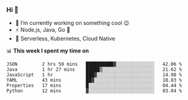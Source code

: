 ### Hi 👋

<!--
**nodejh/nodejh** is a ✨ _special_ ✨ repository because its `README.md` (this file) appears on your GitHub profile.

Here are some ideas to get you started:

- 🔭 I’m currently working on ...
- 🌱 I’m currently learning ...
- 👯 I’m looking to collaborate on ...
- 🤔 I’m looking for help with ...
- 💬 Ask me about ...
- 📫 How to reach me: ...
- 😄 Pronouns: ...
- ⚡ Fun fact: ...
-->

- 🔭 I’m currently working on something cool :wink:
- ⚡ Node.js, Java, Go :thought_balloon:
- 🤖 Serverless, Kubernetes, Cloud Native

📊 **This week I spent my time on**

<!--START_SECTION:waka-->

```text
JSON         2 hrs 50 mins   ██████████▓░░░░░░░░░░░░░░   42.06 %
Java         1 hr 27 mins    █████▒░░░░░░░░░░░░░░░░░░░   21.62 %
JavaScript   1 hr            ███▓░░░░░░░░░░░░░░░░░░░░░   14.98 %
YAML         43 mins         ██▓░░░░░░░░░░░░░░░░░░░░░░   10.83 %
Properties   17 mins         █░░░░░░░░░░░░░░░░░░░░░░░░   04.44 %
Python       12 mins         ▓░░░░░░░░░░░░░░░░░░░░░░░░   03.04 %
```

<!--END_SECTION:waka-->


<!--
:traffic_light: **Visitors**

![visitors](https://visitor-badge.glitch.me/badge?page_id=nodejh.nodejh)
-->
